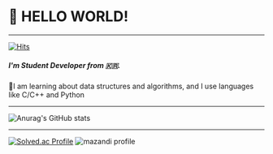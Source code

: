 # 👋 HELLO WORLD!
___
[![Hits](https://hits.seeyoufarm.com/api/count/incr/badge.svg?url=https%3A%2F%2Fgithub.com%2FFandPROG&count_bg=%2379C83D&title_bg=%23555555&icon=&icon_color=%23E7E7E7&title=hits&edge_flat=false)](https://hits.seeyoufarm.com) 
##### I'm Student Developer from 🇰🇷.
📕I am learning about data structures and algorithms, and I use languages like C/C++ and Python
___
![Anurag's GitHub stats](https://github-readme-stats.vercel.app/api?username=FandPROG&show_icons=true&theme=dark)
___
[![Solved.ac Profile](http://mazassumnida.wtf/api/v2/generate_badge?boj=2_j)](https://solved.ac/2_j/)
![mazandi profile](http://mazandi.herokuapp.com/api?handle=2_j&theme=warm)
